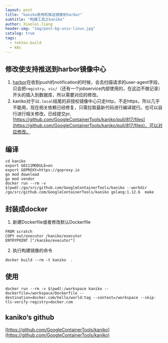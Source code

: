 ```yaml
---
layout: post
title: "kaniko使用和推送镜像到harbor"
subtitle: "构建工具之kaniko"
author: Xiaolei.liang
header-img: "img/post-bg-unix-linux.jpg"
catalog: true
tags:
  - tekton.build
  - k8s
---
```


## 修改使支持推送到harbor镜像中心
1. [harbor](https://github.com/goharbor/harbor)在收到push的notification的时候，会去扫描请求的user-agent字段，只会把``registry``、``vic/``（还有一个jobservice内部使用的，在这边不做记录）开头的插入到数据库，所以需要对应的修改。
2. kaniko对于以``.local``结尾的非授权镜像中心只走http，不走https，所以几乎不能用，现在相关依赖已经修复，只需拉取最新代码进行编译就行。也可以自行进行相关修改，已经提交pr,[https://github.com/GoogleContainerTools/kaniko/pull/817/files](https://github.com/GoogleContainerTools/kaniko/pull/817/files)，可以对应修改。

## 编译
```
cd kaniko
export GO111MODULE=on
export GOPROXY=https://goproxy.io
go mod download
go mod vendor
docker run --rm -v $(pwd):/go/src/github.com/GoogleContainerTools/kaniko --workdir /go/src/github.com/GoogleContainerTools/kaniko golang:1.12.6  make
```

## 封装成docker
1. 新建Dockerfile或者修改默认Dockerfile
```
FROM scratch
COPY out/executor /kaniko/executor
ENTRYPOINT ["/kaniko/executor"]
```

2. 执行构建镜像的命令
```
docker build --rm -t kaniko  .
```

## 使用
```
docker run --rm -v $(pwd):/workspace kaniko --dockerfile=/workspace/Dockerfile --destination=docker.com/hello/world:tag --context=/workspace --skip-tls-verify-registry=docker.com

```
## kaniko‘s github
[https://github.com/GoogleContainerTools/kaniko](https://github.com/GoogleContainerTools/kaniko)

